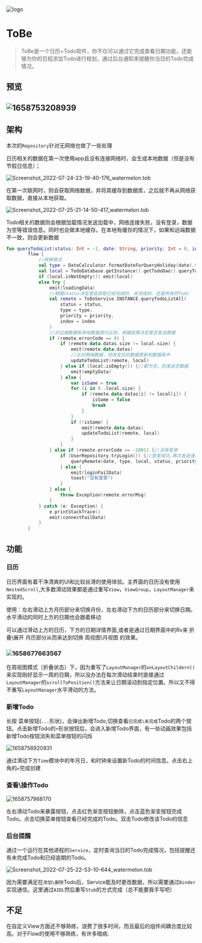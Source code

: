 ![logo](/Users/xigua/Desktop/Android/ToBe/pic/logo.png)

# ToBe

> ToBe是一个日历+Todo软件，你不仅可以通过它完成查看日期功能，还能够为你的日程添加Todo进行规划，通过后台通知来提醒你当日的Todo完成情况。

## 预览

## ![1658753208939](./pic/1658753208939.gif)

## 架构

本次的`Repository`针对无网络也做了一些处理

日历相关的数据在第一次使用app且没有连接网络时，会生成本地数据（但是没有节假日信息）；

![Screenshot_2022-07-24-23-19-40-176_watermelon.tob](./pic/Screenshot_2022-07-24-23-19-40-176_watermelon.tob.jpg)

在第一次联网时，则会获取网络数据，并将其缓存到数据库，之后就不再从网络获取数据，直接从本地获取。

![Screenshot_2022-07-25-21-14-50-417_watermelon.tob](./pic/Screenshot_2022-07-25-21-14-50-417_watermelon.tob.jpg)

Todo相关的数据则会根据加载情况发送加载中，网络连接失败，没有登录，数据为空等错误信息。同时也会做本地缓存。在本地有缓存的情况下，如果和远端数据不一致，则会更新数据

```kotlin
fun queryTodoList(status: Int = -1, date: String, priority: Int = 0, index: Int = 1) =
        flow {
            //转换格式
            val type = DateCalculator.formatDateForQueryHoliday(date).toLong()
            val local = TodoDatabase.getInstance().getTodoDao().queryTodos(date)
            if (local.isNotEmpty()) emit(local)
            else try {
                emit(loadingData)
                //根据status决定是去获取已经完成的、未完成的、还是所有的Todo
                val remote = ToDoService.INSTANCE.queryTodoListAll(
                    status = status,
                    type = type,
                    priority = priority,
                    index = index
                )
                //对远端数据和本地数据进行比较，根据结果决定是否发送数据
                if (remote.errorCode == 0) {
                    if (remote.data.datas.size != local.size) {
                        emit(remote.data.datas)
                        //比对两端数据，将改变后的数据更新到数据库中
                        updateTodoList(remote, local)
                    } else if (local.isEmpty()) {//都为空，则发送空数据
                        emit(emptyData)
                    } else {
                        var isSame = true
                        for (i in 0..local.size) {
                            if (remote.data.datas[i] != local[i]) {
                                isSame = false
                                break
                            }
                        }
                        if (!isSame) {
                            emit(remote.data.datas)
                            updateTodoList(remote, local)
                        }
                    }
                } else if (remote.errorCode == -1001) {//没有登录
                    if (UserRepository.tryLogin()) {//登录成功,再次发送请求
                        queryRemote(date, type, local, status, priority, index)
                    } else {
                        emit(loginFailData)
                        toast("没有登录")
                    }
                } else {
                    throw Exception(remote.errorMsg)
                }
            } catch (e: Exception) {
                e.printStackTrace()
                emit(connectFailData)
            }
        }
```

## 功能

### 日历

日历界面有着干净清爽的UI和比较丝滑的使用体验。主界面的日历没有使用`NestedScroll`,大多数滑动效果都是通过重写`View`，`ViewGroup`，`LayoutManager`来实现的。

使用：左右滑动上方月历部分来切换月份，左右滑动下方的日历部分来切换日期。水平滑动的同时上方的日期也会跟着移动

可以通过滑动上方的日历，下方的日期详情界面,或者是通过日期界面中的Rv来 折叠\展开 月历部分从而来达到切换 周视图\月视图 的效果。

### ![1658677663567](./pic/1658677663567.gif)

在周视图模式（折叠状态）下，因为重写了`LayoutManager`的`onLayoutChildern()`来实现刚好显示一周的日期，所以没办法在每次滑动结束时直接通过`LayoutManager`的`scrollToPosition()`方法来让日期滚动到指定位置。所以又不得不重写`LayoutManager`水平滑动的方法。



### 新增Todo

长按 菜单按钮(`...`形状)，会弹出新增Todo,切换查看`已完成\未完成`Todo的两个按钮。点击新增Todo的`+`形状按钮后，会进入新增Todo界面，有一些动画效果包括新增Todo按钮消失和菜单按钮的闪烁

![1658756920931](./pic/1658756920931.gif)

通过滑动下方`Time`模块中的年月日，和时钟来设置新Todo的时间信息。点击右上角的`✔️`完成创建

### 查看\操作Todo

![1658757968170](./pic/1658757968170.gif)

左右滑动Todo来暴露按钮，点击红色渐变按钮删除，点击蓝色渐变按钮完成Todo。点击切换菜单按钮查看已经完成的Todo。双击Todo修改该Todo的信息

### 后台提醒

通过一个运行在其他进程的`Service`，定时查询当日的Todo完成情况，包括提醒还有未完成Todo和已经逾期的Todo。

![Screenshot_2022-07-25-22-53-10-644_watermelon.tob](./pic/Screenshot_2022-07-25-22-53-10-644_watermelon.tob.jpg)

因为需要满足在`添加\删除`Todo后，Service能及时更改数据，所以需要通过`Binder`实现通信。这里通过`AIDL`然后重写`Stub`的方式完成（总不能要我手写吧）

## 不足

在自定义View方面还不够熟练，浪费了很多时间，而且最后的组件间耦合度比较高。对于Flow的使用不够熟练，有许多暗病.